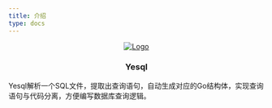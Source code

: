 ```yaml
---
title: 介绍
type: docs
---
```


<div align="center">
  <a href="https://github.com/alimy/yesql">
    <img src="https://alimy.me/mir/images/yesql-logo.png" alt="Logo">
  </a>
  <h3 align="center">Yesql</h3>
</div>

Yesql解析一个SQL文件，提取出查询语句，自动生成对应的Go结构体，实现查询语句与代码分离，方便编写数据库查询逻辑。
